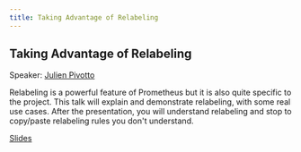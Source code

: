 ```yaml
---
title: Taking Advantage of Relabeling
---
```


## Taking Advantage of Relabeling

Speaker: [Julien Pivotto](/2018-munich/speakers/julien-pivotto/)

Relabeling is a powerful feature of Prometheus but it is also quite specific to the project. This talk will explain and demonstrate relabeling, with some real use cases. After the presentation, you will understand relabeling and stop to copy/paste relabeling rules you don't understand.

[Slides](/2018-munich/slides/taking-advantage-of-relabeling.pdf)
